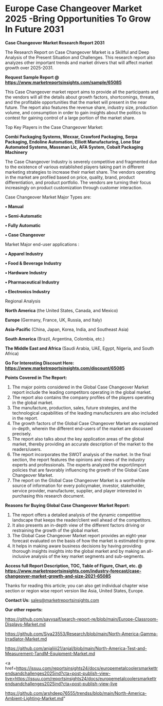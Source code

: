  # Europe Case Changeover Market 2025 -Bring Opportunities To Grow In Future 2031

<strong>Case Changeover Market Research Report 2031</strong>

The Research Report on Case Changeover Market is a Skillful and Deep Analysis of the Present Situation and Challenges. This research report also analyzes other important trends and market drivers that will affect market growth over 2025-2031.

<strong>Request Sample Report @ <a href=https://www.marketreportsinsights.com/sample/65085>https://www.marketreportsinsights.com/sample/65085</a></strong>

This Case Changeover market report aims to provide all the participants and the vendors will all the details about growth factors, shortcomings, threats, and the profitable opportunities that the market will present in the near future. The report also features the revenue share, industry size, production volume, and consumption in order to gain insights about the politics to contest for gaining control of a large portion of the market share.

Top Key Players in the Case Changeover Market:

<strong>Combi Packaging Systems, Wexxar, Crawford Packaging, Serpa Packaging, Endoline Automation, Elliott Manufacturing, Lone Star Automated Systems, Massman Llc, AFA System, Cobalt Packaging Machinery</strong>

The Case Changeover Industry is severely competitive and fragmented due to the existence of various established players taking part in different marketing strategies to increase their market share. The vendors operating in the market are profiled based on price, quality, brand, product differentiation, and product portfolio. The vendors are turning their focus increasingly on product customization through customer interaction.

Case Changeover Market Major Types are:

<strong>• Manual

• Semi-Automatic

• Fully Automatic

• Case Changeover</strong>

Market Major end-user applications :

<strong>• Apparel Industry

• Food & Beverage Industry

• Hardware Industry

• Pharmaceutical Industry

• Electronics Industry</strong>

Regional Analysis

</u><strong><b>North America</b></strong> (the United States, Canada, and Mexico)

<strong><b>Europe </b></strong>(Germany, France, UK, Russia, and Italy)

<strong><b>Asia-Pacific</b></strong> (China, Japan, Korea, India, and Southeast Asia)

<strong><b>South America</b></strong> (Brazil, Argentina, Colombia, etc.)

<strong><b>The Middle East and Africa</b></strong> (Saudi Arabia, UAE, Egypt, Nigeria, and South Africa)

<strong>Go For Interesting Discount Here: <a href=https://www.marketreportsinsights.com/discount/65085>https://www.marketreportsinsights.com/discount/65085</a></strong>

<strong>Points Covered in The Report:</strong>
<ol>
  <li>The major points considered in the Global Case Changeover Market report include the leading competitors operating in the global market.</li>
  <li>The report also contains the company profiles of the players operating in the global market.</li>
  <li>The manufacture, production, sales, future strategies, and the technological capabilities of the leading manufacturers are also included in the report.</li>
  <li>The growth factors of the Global Case Changeover Market are explained in-depth, wherein the different end-users of the market are discussed precisely.</li>
  <li>The report also talks about the key application areas of the global market, thereby providing an accurate description of the market to the readers/users.</li>
  <li>The report incorporates the SWOT analysis of the market. In the final section, the report features the opinions and views of the industry experts and professionals. The experts analyzed the export/import policies that are favorably influencing the growth of the Global Case Changeover Market.</li>
  <li>The report on the Global Case Changeover Market is a worthwhile source of information for every policymaker, investor, stakeholder, service provider, manufacturer, supplier, and player interested in purchasing this research document.</li>
</ol>
<strong>Reasons for Buying Global Case Changeover Market Report:</strong>

<ol>
  <li>The report offers a detailed analysis of the dynamic competitive landscape that keeps the reader/client well ahead of the competitors.</li>
  <li>It also presents an in-depth view of the different factors driving or restraining the growth of the global market.</li>
  <li>The Global Case Changeover Market report provides an eight-year forecast evaluated on the basis of how the market is estimated to grow.</li>
  <li>It helps in making aware business decisions by having providing thorough insights insights into the global market and by making an all-inclusive analysis of the key market segments and sub-segments.</li>
</ol>
<strong>Access full Report Description, TOC, Table of Figure, Chart, etc. @ <a href=https://www.marketreportsinsights.com/industry-forecast/case-changeover-market-growth-and-size-2021-65085>https://www.marketreportsinsights.com/industry-forecast/case-changeover-market-growth-and-size-2021-65085</a></strong>


Thanks for reading this article; you can also get individual chapter wise section or region wise report version like Asia, United States, Europe.

<strong>Contact Us:</strong>
sales@marketreportsinsights.com

<strong>Our other reports:</strong>

<a href=https://github.com/sayysaif/search-report-re/blob/main/Europe-Classroom-Displays-Market.md>https://github.com/sayysaif/search-report-re/blob/main/Europe-Classroom-Displays-Market.md</a>

<a href=https://github.com/Siya23553/Research/blob/main/North-America-Gamma-Irradiator-Market.md>https://github.com/Siya23553/Research/blob/main/North-America-Gamma-Irradiator-Market.md</a>

<a href=https://github.com/anjaliiii21/anjal/blob/main/North-America-Test-and-Measurement-TandM-Equipment-Market.md>https://github.com/anjaliiii21/anjal/blob/main/North-America-Test-and-Measurement-TandM-Equipment-Market.md</a>

<a href=https://issuu.com/reportsinsights24/docs/europemetalcoolersmarkettrendsandchallenges2025ind?cta=post-publish-view-live>https://issuu.com/reportsinsights24/docs/europemetalcoolersmarkettrendsandchallenges2025ind?cta=post-publish-view-live</a>

<a href=https://github.com/arshdeep76555/trendss/blob/main/North-America-Ambient-Lighting-Market.md>https://github.com/arshdeep76555/trendss/blob/main/North-America-Ambient-Lighting-Market.md</a>"
